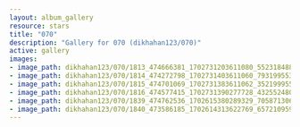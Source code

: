 ```yaml
---
layout: album_gallery
resource: stars
title: "070"
description: "Gallery for 070 (dikhahan123/070)"
active: gallery
images:
- image_path: dikhahan123/070/1813_474666381_1702731203611080_5523184887038275786_n.jpg
- image_path: dikhahan123/070/1814_474272798_1702731403611060_7931995535553934196_n.jpg
- image_path: dikhahan123/070/1815_474701069_1702731383611062_352199955376683025_n.jpg
- image_path: dikhahan123/070/1816_474577415_1702731390277728_4325524809557260778_n.jpg
- image_path: dikhahan123/070/1839_474762536_1702615380289329_7058713063180034744_n.jpg
- image_path: dikhahan123/070/1840_473586185_1702614313622769_6572109594381336135_n.jpg
---
```

